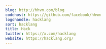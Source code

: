 ```yaml
---
blog: http://hhvm.com/blog
codehost: https://github.com/facebook/hhvm
logohandle: hacklang
sort: hacklang
title: Hack
twitter: https://x.com/hacklang
website: https://hacklang.org/
---
```

